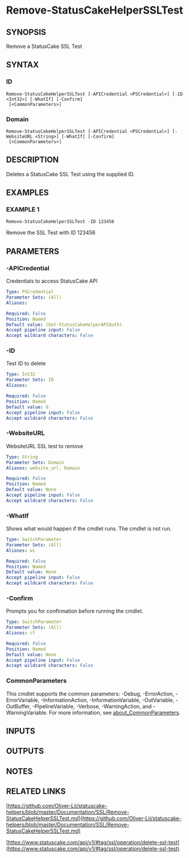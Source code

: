 # Remove-StatusCakeHelperSSLTest

## SYNOPSIS
Remove a StatusCake SSL Test

## SYNTAX

### ID
```
Remove-StatusCakeHelperSSLTest [-APICredential <PSCredential>] [-ID <Int32>] [-WhatIf] [-Confirm]
 [<CommonParameters>]
```

### Domain
```
Remove-StatusCakeHelperSSLTest [-APICredential <PSCredential>] [-WebsiteURL <String>] [-WhatIf] [-Confirm]
 [<CommonParameters>]
```

## DESCRIPTION
Deletes a StatusCake SSL Test using the supplied ID.

## EXAMPLES

### EXAMPLE 1
```
Remove-StatusCakeHelperSSLTest -ID 123456
```

Remove the SSL Test with ID 123456

## PARAMETERS

### -APICredential
Credentials to access StatusCake API

```yaml
Type: PSCredential
Parameter Sets: (All)
Aliases:

Required: False
Position: Named
Default value: (Get-StatusCakeHelperAPIAuth)
Accept pipeline input: False
Accept wildcard characters: False
```

### -ID
Test ID to delete

```yaml
Type: Int32
Parameter Sets: ID
Aliases:

Required: False
Position: Named
Default value: 0
Accept pipeline input: False
Accept wildcard characters: False
```

### -WebsiteURL
WebsiteURL SSL test to remove

```yaml
Type: String
Parameter Sets: Domain
Aliases: website_url, Domain

Required: False
Position: Named
Default value: None
Accept pipeline input: False
Accept wildcard characters: False
```

### -WhatIf
Shows what would happen if the cmdlet runs.
The cmdlet is not run.

```yaml
Type: SwitchParameter
Parameter Sets: (All)
Aliases: wi

Required: False
Position: Named
Default value: None
Accept pipeline input: False
Accept wildcard characters: False
```

### -Confirm
Prompts you for confirmation before running the cmdlet.

```yaml
Type: SwitchParameter
Parameter Sets: (All)
Aliases: cf

Required: False
Position: Named
Default value: None
Accept pipeline input: False
Accept wildcard characters: False
```

### CommonParameters
This cmdlet supports the common parameters: -Debug, -ErrorAction, -ErrorVariable, -InformationAction, -InformationVariable, -OutVariable, -OutBuffer, -PipelineVariable, -Verbose, -WarningAction, and -WarningVariable. For more information, see [about_CommonParameters](http://go.microsoft.com/fwlink/?LinkID=113216).

## INPUTS

## OUTPUTS

## NOTES

## RELATED LINKS

[https://github.com/Oliver-Lii/statuscake-helpers/blob/master/Documentation/SSL/Remove-StatusCakeHelperSSLTest.md](https://github.com/Oliver-Lii/statuscake-helpers/blob/master/Documentation/SSL/Remove-StatusCakeHelperSSLTest.md)

[https://www.statuscake.com/api/v1/#tag/ssl/operation/delete-ssl-test](https://www.statuscake.com/api/v1/#tag/ssl/operation/delete-ssl-test)


